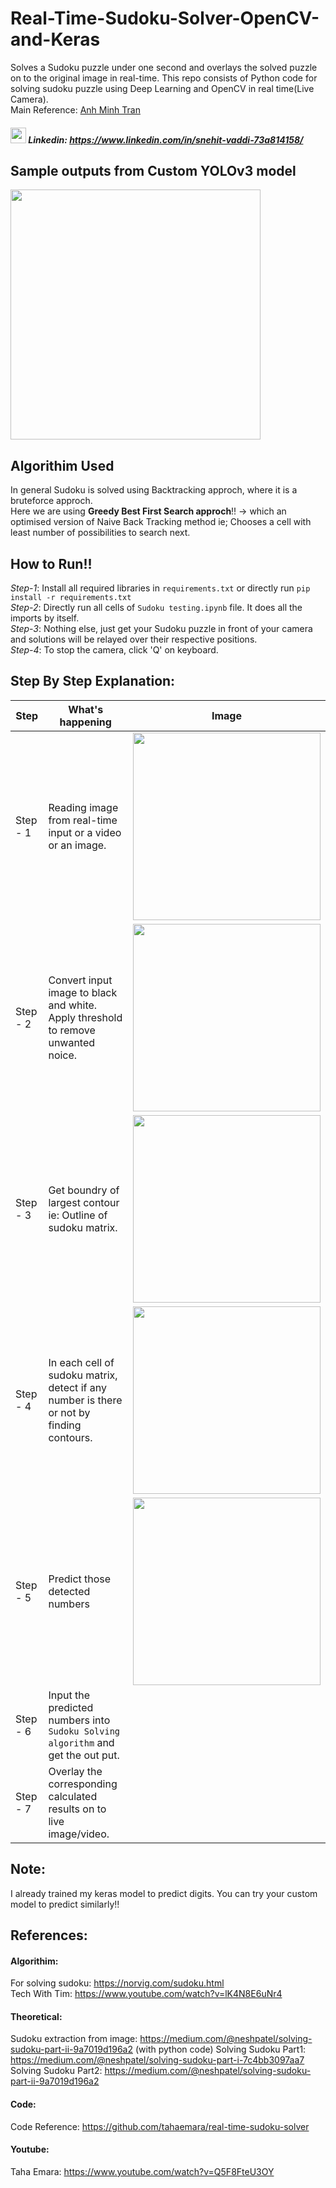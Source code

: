 # Real-Time-Sudoku-Solver-OpenCV-and-Keras
Solves a Sudoku puzzle under one second and overlays the solved puzzle on to the original image in real-time. 
This repo consists of Python code for solving sudoku puzzle using Deep Learning and OpenCV in real time(Live Camera).<br>
Main Reference: [Anh Minh Tran](https://www.youtube.com/watch?v=uUtw6Syic6A&list=LLwC_qd6q9vEqDaxU3KdSgPw&index=2&t=236s)

##### <div><img src="https://uxwing.com/wp-content/themes/uxwing/download/10-brands-and-social-media/linkedin-color.png" width="25" height="25"> Linkedin: https://www.linkedin.com/in/snehit-vaddi-73a814158/</div>
## Sample outputs from Custom YOLOv3 model
<img src="https://github.com/snehitvaddi/Real-Time-Sudoku-Solver-OpenCV-and-Keras/blob/master/output/output-gif.gif" width="400">

## Algorithim Used
In general Sudoku is solved using Backtracking approch, where it is a bruteforce approch.<br>
Here we are using **Greedy Best First Search approch**!! -> which an optimised version of Naive Back Tracking method ie; Chooses a cell with least number of possibilities to search next.

## How to Run!!
*Step-1*: Install all required libraries in `requirements.txt` or directly run `pip install -r requirements.txt`<br>
*Step-2*: Directly run all cells of `Sudoku testing.ipynb` file. It does all the imports by itself.<br>
*Step-3*: Nothing else, just get your Sudoku puzzle in front of your camera and solutions will be relayed over their respective positions.<br>
*Step-4*: To stop the camera, click 'Q' on keyboard.

## Step By Step Explanation:
|    Step      |   What's happening      |   Image      |
|------------------|--------------|-------------------|
|    Step - 1 &nbsp;| Reading image from real-time input or a video or an image.|<img src="https://github.com/snehitvaddi/Real-Time-Sudoku-Solver-OpenCV-and-Keras/blob/master/step%20by%20step%20images/1.jpg" width="300"> |
|    Step - 2  &nbsp;| Convert input image to black and white. Apply threshold to remove unwanted noice. |<img src="https://github.com/snehitvaddi/Real-Time-Sudoku-Solver-OpenCV-and-Keras/blob/master/step%20by%20step%20images/2.png" width="300"> |
|    Step - 3    &nbsp;  | Get boundry of largest contour ie: Outline of sudoku matrix. |<img src="https://github.com/snehitvaddi/Real-Time-Sudoku-Solver-OpenCV-and-Keras/blob/master/step%20by%20step%20images/3.png" width="300"> |
|    Step - 4   &nbsp;| In each cell of sudoku matrix, detect if any number is there or not by finding contours. |<img src="ttps://github.com/snehitvaddi/Real-Time-Sudoku-Solver-OpenCV-and-Keras/blob/master/step%20by%20step%20images/5.png" width="300"> |
|    Step - 5   &nbsp;| Predict those detected numbers |<img src="https://github.com/snehitvaddi/Real-Time-Sudoku-Solver-OpenCV-and-Keras/blob/master/step%20by%20step%20images/6.png" width="300"> |
|    Step - 6  &nbsp;| Input the predicted numbers into  `Sudoku Solving algorithm` and get the out put.| |
|    Step - 7  &nbsp;| Overlay the corresponding calculated results on to live image/video.| |

## Note:
I already trained my keras model to predict digits. You can try your custom model to predict similarly!!

## References:
#### Algorithim:
For solving sudoku: https://norvig.com/sudoku.html<br>
Tech With Tim: https://www.youtube.com/watch?v=lK4N8E6uNr4
#### Theoretical:
Sudoku extraction from image: https://medium.com/@neshpatel/solving-sudoku-part-ii-9a7019d196a2 (with python code)
Solving Sudoku Part1: https://medium.com/@neshpatel/solving-sudoku-part-i-7c4bb3097aa7
Solving Sudoku Part2: https://medium.com/@neshpatel/solving-sudoku-part-ii-9a7019d196a2
#### Code:
Code Reference: https://github.com/tahaemara/real-time-sudoku-solver
#### Youtube:
Taha Emara: https://www.youtube.com/watch?v=Q5F8FteU3OY
